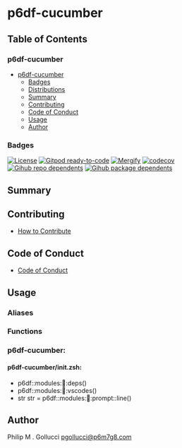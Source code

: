 # p6df-cucumber

## Table of Contents


### p6df-cucumber
- [p6df-cucumber](#p6df-cucumber)
  - [Badges](#badges)
  - [Distributions](#distributions)
  - [Summary](#summary)
  - [Contributing](#contributing)
  - [Code of Conduct](#code-of-conduct)
  - [Usage](#usage)
  - [Author](#author)

### Badges

[![License](https://img.shields.io/badge/License-Apache%202.0-yellowgreen.svg)](https://opensource.org/licenses/Apache-2.0)
[![Gitpod ready-to-code](https://img.shields.io/badge/Gitpod-ready--to--code-blue?logo=gitpod)](https://gitpod.io/#https://github.com/p6m7g8/p6df-cucumber)
[![Mergify](https://img.shields.io/endpoint.svg?url=https://gh.mergify.io/badges/p6m7g8/p6df-cucumber/&style=flat)](https://mergify.io)
[![codecov](https://codecov.io/gh/p6m7g8/p6df-cucumber/branch/master/graph/badge.svg?token=14Yj1fZbew)](https://codecov.io/gh/p6m7g8/p6df-cucumber)
[![Gihub repo dependents](https://badgen.net/github/dependents-repo/p6m7g8/p6df-cucumber)](https://github.com/p6m7g8/p6df-cucumber/network/dependents?dependent_type=REPOSITORY)
[![Gihub package dependents](https://badgen.net/github/dependents-pkg/p6m7g8/p6df-cucumber)](https://github.com/p6m7g8/p6df-cucumber/network/dependents?dependent_type=PACKAGE)

## Summary

## Contributing

- [How to Contribute](CONTRIBUTING.md)

## Code of Conduct

- [Code of Conduct](https://github.com/p6m7g8/.github/blob/master/CODE_OF_CONDUCT.md)

## Usage


### Aliases


### Functions

### p6df-cucumber:

#### p6df-cucumber/init.zsh:

- p6df::modules::cucumber::deps()
- p6df::modules::cucumber::vscodes()
- str str = p6df::modules::cucumber::prompt::line()



## Author

Philip M . Gollucci <pgollucci@p6m7g8.com>
